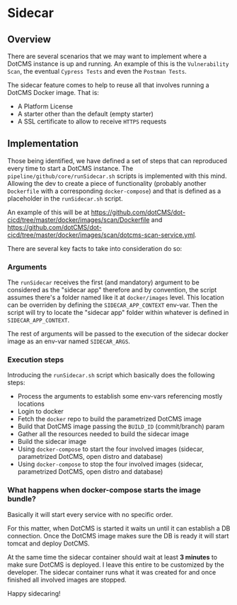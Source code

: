 # Sidecar

## Overview
There are several scenarios that we may want to implement where a DotCMS instance is up and running.
An example of this is the `Vulnerability Scan`, the eventual `Cypress Tests` and even the `Postman Tests`.

The sidecar feature comes to help to reuse all that involves running a DotCMS Docker image. That is:
- A Platform License
- A starter other than the default (empty starter)
- A SSL certificate to allow to receive `HTTPS` requests

## Implementation
Those being identified, we have defined a set of steps that can reproduced every time to start a DotCMS instance.
The `pipeline/github/core/runSidecar.sh` scripts is implemented with this mind. Allowing the dev to create a piece of functionality (probably another `Dockerfile` with a corresponding `docker-compose`) and that is defined as a placeholder in the `runSidecar.sh` script.

An example of this will be at https://github.com/dotCMS/dot-cicd/tree/master/docker/images/scan/Dockerfile and https://github.com/dotCMS/dot-cicd/tree/master/docker/images/scan/dotcms-scan-service.yml. 

There are several key facts to take into consideration do so:

### Arguments
The `runSidecar` receives the first (and mandatory) argument to be considered as the "sidecar app" therefore and by convention, the script assumes there's a folder named like it at `docker/images` level.
This location can be overriden by defining the `SIDECAR_APP_CONTEXT` env-var. Then the script will try to locate the "sidecar app" folder within whatever is defined in `SIDECAR_APP_CONTEXT`.

The rest of arguments will be passed to the execution of the sidecar docker image as an env-var named `SIDECAR_ARGS`.

### Execution steps
Introducing the `runSidecar.sh` script which basically does the following steps:
- Process the arguments to establish some env-vars referencing mostly locations
- Login to docker
- Fetch the `docker` repo to build the parametrized DotCMS image
- Build that DotCMS image passing the `BUILD_ID` (commit/branch) param
- Gather all the resources needed to build the sidecar image
- Build the sidecar image
- Using `docker-compose` to start the four involved images (sidecar, parametrized DotCMS, open distro and database)
- Using `docker-compose` to stop the four involved images (sidecar, parametrized DotCMS, open distro and database)

### What happens when docker-compose starts the image bundle?
Basically it will start every service with no specific order.

For this matter, when DotCMS is started it waits un until it can establish a DB connection.
Once the DotCMS image makes sure the DB is ready it will start tomcat and deploy DotCMS.

At the same time the sidecar container should wait at least **3 minutes** to make sure DotCMS is deployed. I leave this entire to be customized by the developer.
The sidecar container runs what it was created for and once finished all involved images are stopped.

Happy sidecaring!